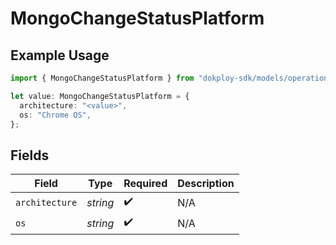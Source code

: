 # MongoChangeStatusPlatform

## Example Usage

```typescript
import { MongoChangeStatusPlatform } from "dokploy-sdk/models/operations";

let value: MongoChangeStatusPlatform = {
  architecture: "<value>",
  os: "Chrome OS",
};
```

## Fields

| Field              | Type               | Required           | Description        |
| ------------------ | ------------------ | ------------------ | ------------------ |
| `architecture`     | *string*           | :heavy_check_mark: | N/A                |
| `os`               | *string*           | :heavy_check_mark: | N/A                |